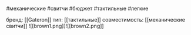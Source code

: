 #механические #свитчи #бюджет #тактильные #легкие

бренд: [[Gateron]]
тип: [[тактильные]]
совместимость: [[механические свитчи]]
![[brown1.png]]![[brown2.png]]